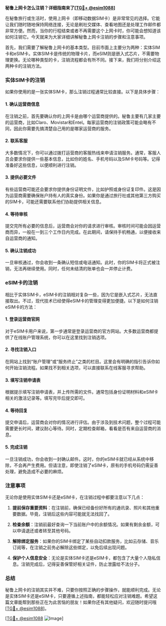 **秘鲁上网卡怎么注销？详细指南来了[[TG💪+ @esim1088](https://t.me/s/esim1088)]**

在秘鲁旅行或生活时，使用上网卡（即移动数据SIM卡）是非常常见的选择。它能让我们随时随地保持网络连接，无论是刷社交媒体、查看地图还是处理工作邮件都非常方便。然而，当你的行程结束或者不再需要这个上网卡时，你可能会想知道该如何注销它。今天就来为大家详细讲解秘鲁上网卡注销的步骤和注意事项。

首先，我们需要了解秘鲁上网卡的基本类型。目前市面上主要分为两种：实体SIM卡和eSIM卡。实体SIM卡是传统的物理卡片，而eSIM则是嵌入式芯片，不需要物理更换。无论哪种类型的卡，注销流程都会有所不同。接下来，我们将分别介绍这两种卡的注销方法。

### 实体SIM卡的注销

如果你使用的是一张实体SIM卡，那么注销过程通常比较直接。以下是具体步骤：

#### 1. 确认运营商信息
在注销之前，首先要确认你的上网卡是由哪个运营商提供的。秘鲁主要有几家主要的运营商，比如Claro、Movistar和Entel。每家运营商的注销政策可能会略有不同，因此你需要先搞清楚自己用的是哪家运营商的服务。

#### 2. 联系客服
大多数情况下，你可以通过拨打运营商的客服热线来申请注销服务。通常，客服人员会要求你提供一些基本信息，比如你的姓名、手机号码以及SIM卡号码等。记得准备好这些信息，以便顺利进行注销。

#### 3. 提供必要文件
有些运营商可能还会要求你提供身份证明文件，比如护照或身份证复印件。这是因为运营商需要确保账户持有人的真实身份。如果你是通过旅行社或其他第三方购买的SIM卡，可能还需要联系他们协助提供相关信息。

#### 4. 等待审核
提交完所有必要的信息后，运营商会对你的请求进行审核。审核时间可能会因运营商而异，一般在一到三个工作日内完成。在此期间，请保持手机畅通，以便接收来自运营商的通知。

#### 5. 确认注销成功
一旦审核通过，你会收到一条确认短信或电话通知。此时，你的SIM卡将正式被注销，无法再继续使用。同时，任何未结清的账单也会一并停止计费。

### eSIM卡的注销

相比于实体SIM卡，eSIM卡的注销相对复杂一些，因为它是嵌入式芯片，无法直接取出。不过，现代技术已经使得eSIM卡的管理变得更加便捷。以下是如何注销eSIM卡的方法：

#### 1. 登录运营商官网
对于eSIM卡用户来说，第一步通常是登录运营商的官方网站。大多数运营商都提供了在线账户管理系统，你可以在这里找到注销选项。

#### 2. 寻找注销入口
在网站上找到“账户管理”或“服务终止”之类的栏目。这里会有明确的指引告诉你如何开始注销流程。如果找不到相关选项，可以直接联系在线客服寻求帮助。

#### 3. 填写注销申请表
根据提示填写注销申请表，并上传所需的文件。通常包括身份证明材料和eSIM卡相关的激活记录等。填写完毕后提交即可。

#### 4. 等待回复
提交申请后，运营商会对你的情况进行评估。由于涉及到技术问题，整个过程可能需要更长时间，建议耐心等待。同时，定期检查邮箱，看看是否有来自运营商的消息。

#### 5. 完成注销
一旦注销成功，你会收到一封确认邮件。这时，你的eSIM卡就已经从系统中移除，不会再产生费用。但请注意，即使注销了eSIM卡，原有的手机号码仍需妥善处理，避免造成不必要的麻烦。

### 注意事项

无论你是使用实体SIM卡还是eSIM卡，在注销过程中都要注意以下几点：

1. **提前保存重要资料**：在注销前，确保已经备份好所有的通讯录、照片和其他重要数据。毕竟，注销后这些内容可能就无法找回了。

2. **检查余额**：注销前最好查询一下当前账户中的余额情况。如果有剩余金额，可以申请退还或者转至其他号码。

3. **解除绑定服务**：如果你的SIM卡绑定了某些自动扣款服务，比如云存储、音乐订阅等，在注销之前务必解除这些绑定，以免后续出现问题。

4. **保护个人信息安全**：无论是实体SIM卡还是eSIM卡，都包含了大量个人隐私信息。注销完成后，记得妥善保管好相关证件，防止泄露给不法分子。

### 总结

秘鲁上网卡的注销其实并不难，只要你按照正确的步骤操作，就能顺利完成。无论是实体SIM卡还是eSIM卡，只要遵循上述指南，都能轻松应对注销难题。希望这篇文章能帮到那些正在为此苦恼的朋友！如果你还有其他疑问，欢迎随时提问哦[[TG💪+ @esim1088](https://t.me/s/esim1088)]。

[[TG💪+ @esim1088](https://t.me/s/esim1088) ![Image](https://i.postimg.cc/4NQfJmqS/Snipaste-2025-05-13-00-14-12.png)]
